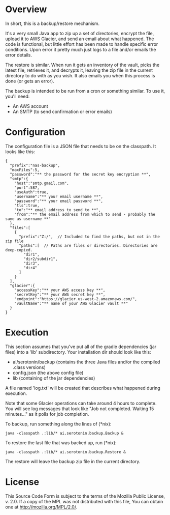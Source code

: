 # Overview

In short, this is a backup/restore mechanism.

It's a very small Java app to zip up a set of directories, encrypt the file, upload it to AWS Glacier, and send an email about what happened. The code is functional, but little effort has been made to handle specific error conditions. Upon error it pretty much just logs to a file and/or emails the error details.

The restore is similar. When run it gets an inventory of the vault, picks the latest file, retrieves it, and decrypts it, leaving the zip file in the current directory to do with as you wish. It also emails you when this process is done (or gets an error).

The backup is intended to be run from a cron or something similar. To use it, you'll need:

- An AWS account
- An SMTP (to send confirmation or error emails)

# Configuration

The configuration file is a JSON file that needs to be on the classpath. It looks like this:

    {
      "prefix":"nas-backup",
      "maxFiles":5,
      "password":"** the password for the secret key encryption **",
      "smtp":{
        "host":"smtp.gmail.com",
        "port":587,
        "useAuth":true,
        "username":"** your email username **",
        "password":"** your email password **",
        "tls":true,
        "to":"** email address to send to **",
        "from":"** the email address from which to send - probably the same as username **"
      },
      "files":[
        {
          "prefix":"Z:/",  // Included to find the paths, but not in the zip file
          "paths":[  // Paths are files or directories. Directories are deep-copied.
            "dir1",
            "dir2/subdir1",
            "dir3",
            "dir4"
          ]
        }
      ],
      "glacier":{
        "accessKey":"** your AWS access key **",
        "secretKey":"** your AWS secret key **",
        "endpoint":"https://glacier.us-west-2.amazonaws.com/",
        "vaultName":"** name of your AWS Glacier vault **"
      }
    }

# Execution

This section assumes that you've put all of the gradle dependencies (jar files) into a 'lib' subdirectory. Your installation dir should look like this:

- ai/serotonin/backup (contains the three Java files and/or the compiled .class versions)
- config.json (the above config file)
- lib (containing of the jar dependencies)

A file named 'log.txt' will be created that describes what happened during execution. 

Note that some Glacier operations can take around 4 hours to complete. You will see log messages that look like "Job not completed. Waiting 15 minutes..." as it polls for job completion.

To backup, run something along the lines of (\*nix):

    java -classpath .:lib/* ai.serotonin.backup.Backup &

To restore the last file that was backed up, run (\*nix):

    java -classpath .:lib/* ai.serotonin.backup.Restore &

The restore will leave the backup zip file in the current directory.

# License

This Source Code Form is subject to the terms of the Mozilla Public License, v. 2.0. If a copy of the MPL was not distributed with this file, You can obtain one at http://mozilla.org/MPL/2.0/.
